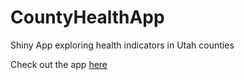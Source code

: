 # CountyHealthApp
Shiny App exploring health indicators in Utah counties

Check out the app [here](https://juliasilge.shinyapps.io/CountyHealthApp)
